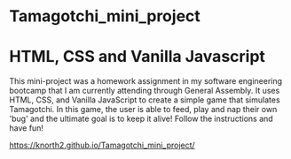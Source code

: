 # Tamagotchi_mini_project
# HTML, CSS and Vanilla Javascript

This mini-project was a homework assignment in my software engineering bootcamp that I am currently attending through General Assembly. 
It uses HTML, CSS, and Vanilla JavaScript to create a simple game that simulates Tamagotchi.
In this game, the user is able to feed, play and nap their own 'bug' and the ultimate goal is to keep it alive!
Follow the instructions and have fun!

https://knorth2.github.io/Tamagotchi_mini_project/
